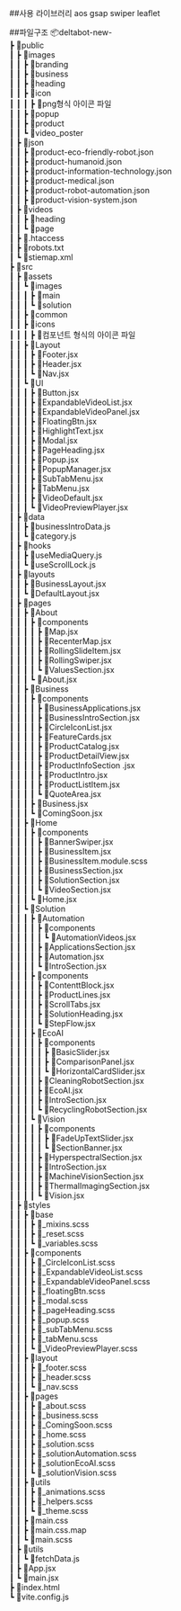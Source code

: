 ##사용 라이브러리
aos
gsap
swiper
leaflet

##파일구조
📦deltabot-new-   
 ┣ 📂public   
 ┃ ┣ 📂images   
 ┃ ┃ ┣ 📂branding   
 ┃ ┃ ┣ 📂business   
 ┃ ┃ ┣ 📂heading   
 ┃ ┃ ┣ 📂icon   
 ┃ ┃ ┃ ┣ 📜png형식 아이콘 파일   
 ┃ ┃ ┣ 📂popup   
 ┃ ┃ ┣ 📂product   
 ┃ ┃ ┗ 📂video_poster   
 ┃ ┣ 📂json   
 ┃ ┃ ┣ 📜product-eco-friendly-robot.json   
 ┃ ┃ ┣ 📜product-humanoid.json   
 ┃ ┃ ┣ 📜product-information-technology.json   
 ┃ ┃ ┣ 📜product-medical.json   
 ┃ ┃ ┣ 📜product-robot-automation.json   
 ┃ ┃ ┣ 📜product-vision-system.json   
 ┃ ┣ 📂videos   
 ┃ ┃ ┣ 📂heading   
 ┃ ┃ ┗ 📂page   
 ┃ ┣ 📜.htaccess   
 ┃ ┣ 📜robots.txt   
 ┃ ┗ 📜stiemap.xml   
 ┣ 📂src   
 ┃ ┣ 📂assets   
 ┃ ┃ ┗ 📂images   
 ┃ ┃ ┃ ┣ 📂main   
 ┃ ┃ ┃ ┗ 📂solution   
 ┃ ┃ ┣ 📂common   
 ┃ ┃ ┣ 📂icons   
 ┃ ┃ ┃ ┣ 📜컴포넌트 형식의 아이콘 파일   
 ┃ ┃ ┣ 📂Layout   
 ┃ ┃ ┃ ┣ 📜Footer.jsx   
 ┃ ┃ ┃ ┣ 📜Header.jsx   
 ┃ ┃ ┃ ┗ 📜Nav.jsx   
 ┃ ┃ ┗ 📂UI   
 ┃ ┃ ┃ ┣ 📜Button.jsx   
 ┃ ┃ ┃ ┣ 📜ExpandableVideoList.jsx   
 ┃ ┃ ┃ ┣ 📜ExpandableVideoPanel.jsx   
 ┃ ┃ ┃ ┣ 📜FloatingBtn.jsx   
 ┃ ┃ ┃ ┣ 📜HighlightText.jsx   
 ┃ ┃ ┃ ┣ 📜Modal.jsx   
 ┃ ┃ ┃ ┣ 📜PageHeading.jsx   
 ┃ ┃ ┃ ┣ 📜Popup.jsx   
 ┃ ┃ ┃ ┣ 📜PopupManager.jsx   
 ┃ ┃ ┃ ┣ 📜SubTabMenu.jsx   
 ┃ ┃ ┃ ┣ 📜TabMenu.jsx   
 ┃ ┃ ┃ ┣ 📜VideoDefault.jsx   
 ┃ ┃ ┃ ┗ 📜VideoPreviewPlayer.jsx   
 ┃ ┣ 📂data   
 ┃ ┃ ┣ 📜businessIntroData.js   
 ┃ ┃ ┗ 📜category.js   
 ┃ ┣ 📂hooks   
 ┃ ┃ ┣ 📜useMediaQuery.js   
 ┃ ┃ ┗ 📜useScrollLock.js   
 ┃ ┣ 📂layouts   
 ┃ ┃ ┣ 📜BusinessLayout.jsx   
 ┃ ┃ ┗ 📜DefaultLayout.jsx   
 ┃ ┣ 📂pages   
 ┃ ┃ ┣ 📂About   
 ┃ ┃ ┃ ┣ 📂components   
 ┃ ┃ ┃ ┃ ┣ 📜Map.jsx   
 ┃ ┃ ┃ ┃ ┣ 📜RecenterMap.jsx   
 ┃ ┃ ┃ ┃ ┣ 📜RollingSlideItem.jsx   
 ┃ ┃ ┃ ┃ ┣ 📜RollingSwiper.jsx   
 ┃ ┃ ┃ ┃ ┗ 📜ValuesSection.jsx   
 ┃ ┃ ┃ ┗ 📜About.jsx   
 ┃ ┃ ┣ 📂Business   
 ┃ ┃ ┃ ┣ 📂components   
 ┃ ┃ ┃ ┃ ┣ 📜BusinessApplications.jsx   
 ┃ ┃ ┃ ┃ ┣ 📜BusinessIntroSection.jsx   
 ┃ ┃ ┃ ┃ ┣ 📜CircleIconList.jsx   
 ┃ ┃ ┃ ┃ ┣ 📜FeatureCards.jsx   
 ┃ ┃ ┃ ┃ ┣ 📜ProductCatalog.jsx   
 ┃ ┃ ┃ ┃ ┣ 📜ProductDetailView.jsx   
 ┃ ┃ ┃ ┃ ┣ 📜ProductInfoSection .jsx   
 ┃ ┃ ┃ ┃ ┣ 📜ProductIntro.jsx   
 ┃ ┃ ┃ ┃ ┣ 📜ProductListItem.jsx   
 ┃ ┃ ┃ ┃ ┗ 📜QuoteArea.jsx   
 ┃ ┃ ┃ ┣ 📜Business.jsx   
 ┃ ┃ ┃ ┗ 📜ComingSoon.jsx   
 ┃ ┃ ┣ 📂Home   
 ┃ ┃ ┃ ┣ 📂components   
 ┃ ┃ ┃ ┃ ┣ 📜BannerSwiper.jsx   
 ┃ ┃ ┃ ┃ ┣ 📜BusinessItem.jsx   
 ┃ ┃ ┃ ┃ ┣ 📜BusinessItem.module.scss   
 ┃ ┃ ┃ ┃ ┣ 📜BusinessSection.jsx   
 ┃ ┃ ┃ ┃ ┣ 📜SolutionSection.jsx   
 ┃ ┃ ┃ ┃ ┗ 📜VideoSection.jsx   
 ┃ ┃ ┃ ┗ 📜Home.jsx   
 ┃ ┃ ┗ 📂Solution   
 ┃ ┃ ┃ ┣ 📂Automation   
 ┃ ┃ ┃ ┃ ┣ 📂components   
 ┃ ┃ ┃ ┃ ┃ ┗ 📜AutomationVideos.jsx   
 ┃ ┃ ┃ ┃ ┣ 📜ApplicationsSection.jsx   
 ┃ ┃ ┃ ┃ ┣ 📜Automation.jsx   
 ┃ ┃ ┃ ┃ ┗ 📜IntroSection.jsx   
 ┃ ┃ ┃ ┣ 📂components   
 ┃ ┃ ┃ ┃ ┣ 📜ContenttBlock.jsx   
 ┃ ┃ ┃ ┃ ┣ 📜ProductLines.jsx   
 ┃ ┃ ┃ ┃ ┣ 📜ScrollTabs.jsx   
 ┃ ┃ ┃ ┃ ┣ 📜SolutionHeading.jsx   
 ┃ ┃ ┃ ┃ ┗ 📜StepFlow.jsx   
 ┃ ┃ ┃ ┣ 📂EcoAI   
 ┃ ┃ ┃ ┃ ┣ 📂components   
 ┃ ┃ ┃ ┃ ┃ ┣ 📜BasicSlider.jsx   
 ┃ ┃ ┃ ┃ ┃ ┣ 📜ComparisonPanel.jsx   
 ┃ ┃ ┃ ┃ ┃ ┗ 📜HorizontalCardSlider.jsx   
 ┃ ┃ ┃ ┃ ┣ 📜CleaningRobotSection.jsx   
 ┃ ┃ ┃ ┃ ┣ 📜EcoAI.jsx   
 ┃ ┃ ┃ ┃ ┣ 📜IntroSection.jsx   
 ┃ ┃ ┃ ┃ ┗ 📜RecyclingRobotSection.jsx   
 ┃ ┃ ┃ ┗ 📂Vision   
 ┃ ┃ ┃ ┃ ┣ 📂components   
 ┃ ┃ ┃ ┃ ┃ ┣ 📜FadeUpTextSlider.jsx   
 ┃ ┃ ┃ ┃ ┃ ┗ 📜SectionBanner.jsx   
 ┃ ┃ ┃ ┃ ┣ 📜HyperspectralSection.jsx   
 ┃ ┃ ┃ ┃ ┣ 📜IntroSection.jsx   
 ┃ ┃ ┃ ┃ ┣ 📜MachineVisionSection.jsx   
 ┃ ┃ ┃ ┃ ┣ 📜ThermalImagingSection.jsx   
 ┃ ┃ ┃ ┃ ┗ 📜Vision.jsx   
 ┃ ┣ 📂styles   
 ┃ ┃ ┣ 📂base   
 ┃ ┃ ┃ ┣ 📜_mixins.scss   
 ┃ ┃ ┃ ┣ 📜_reset.scss   
 ┃ ┃ ┃ ┗ 📜_variables.scss   
 ┃ ┃ ┣ 📂components   
 ┃ ┃ ┃ ┣ 📜_CircleIconList.scss   
 ┃ ┃ ┃ ┣ 📜_ExpandableVideoList.scss   
 ┃ ┃ ┃ ┣ 📜_ExpandableVideoPanel.scss   
 ┃ ┃ ┃ ┣ 📜_floatingBtn.scss   
 ┃ ┃ ┃ ┣ 📜_modal.scss   
 ┃ ┃ ┃ ┣ 📜_pageHeading.scss   
 ┃ ┃ ┃ ┣ 📜_popup.scss   
 ┃ ┃ ┃ ┣ 📜_subTabMenu.scss   
 ┃ ┃ ┃ ┣ 📜_tabMenu.scss   
 ┃ ┃ ┃ ┗ 📜_VideoPreviewPlayer.scss   
 ┃ ┃ ┣ 📂layout   
 ┃ ┃ ┃ ┣ 📜_footer.scss   
 ┃ ┃ ┃ ┣ 📜_header.scss   
 ┃ ┃ ┃ ┗ 📜_nav.scss   
 ┃ ┃ ┣ 📂pages   
 ┃ ┃ ┃ ┣ 📜_about.scss   
 ┃ ┃ ┃ ┣ 📜_business.scss   
 ┃ ┃ ┃ ┣ 📜_ComingSoon.scss   
 ┃ ┃ ┃ ┣ 📜_home.scss   
 ┃ ┃ ┃ ┣ 📜_solution.scss   
 ┃ ┃ ┃ ┣ 📜_solutionAutomation.scss   
 ┃ ┃ ┃ ┣ 📜_solutionEcoAI.scss   
 ┃ ┃ ┃ ┗ 📜_solutionVision.scss   
 ┃ ┃ ┣ 📂utils   
 ┃ ┃ ┃ ┣ 📜_animations.scss   
 ┃ ┃ ┃ ┣ 📜_helpers.scss   
 ┃ ┃ ┃ ┗ 📜_theme.scss   
 ┃ ┃ ┣ 📜main.css   
 ┃ ┃ ┣ 📜main.css.map   
 ┃ ┃ ┗ 📜main.scss   
 ┃ ┣ 📂utils   
 ┃ ┃ ┗ 📜fetchData.js   
 ┃ ┣ 📜App.jsx   
 ┃ ┗ 📜main.jsx   
 ┣ 📜index.html   
 ┗ 📜vite.config.js   
